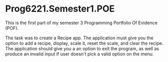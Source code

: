 # Prog6221.Semester1.POE

This is the first part of my semester 3 Programming Portfolio Of Evidence (POF).

The task was to create a Recipe app. The application must give you the option to add a recipe, display, scale it, reset the scale, and clear the recipe. The application should give you a an option to exit the program, as well as produce an invalid input if user doesn't pick a valid option on the menu. 

